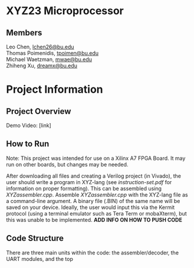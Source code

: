 # XYZ23 Microprocessor
## Members
Leo Chen, lchen26@bu.edu <br />
Thomas Poimenidis, tpoimen@bu.edu <br />
Michael Waetzman, mwae@bu.edu <br />
Zhiheng Xu, dreamx@bu.edu <br />

# Project Information
## Project Overview
Demo Video: [link]

## How to Run
Note: This project was intended for use on a Xilinx A7 FPGA Board. It may run on other boards, but changes may be needed. <br />

After downloading all files and creating a Verilog project (in Vivado), the user should write a program in XYZ-lang (see _instruction-set.pdf_ for information on proper formatting). This can be assembled using _XYZassembler.cpp_. Assemble _XYZassembler.cpp_ with the XYZ-lang file as a command-line argument. A binary file (.BIN) of the same name will be saved on your device. Ideally, the user would input this via the Kermit protocol (using a terminal emulator such as Tera Term or mobaXterm), but this was unable to be implemented. **ADD INFO ON HOW TO PUSH CODE**  

## Code Structure
There are three main units within the code: the assembler/decoder, the UART modules, and the top 
